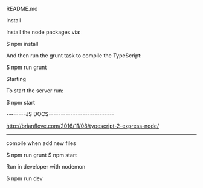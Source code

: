 README.md

Install

Install the node packages via:

$ npm install

And then run the grunt task to compile the TypeScript:

$ npm run grunt

Starting

To start the server run:

$ npm start

--------JS DOCS---------------------------


http://brianflove.com/2016/11/08/typescript-2-express-node/

--------------------------------------------------------------

compile when add new files

$ npm run grunt
$ npm start

Run in developer with nodemon

$ npm run dev
